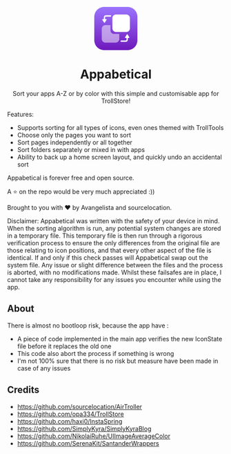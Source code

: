 <p align="center">
  <img align="center" src='https://github.com/Avangelista/Appabetical/blob/main/Docs/icon-rounded.png?raw=true' width=100>
</p>
<h1 align="center"> Appabetical </h1>
<p align="center">Sort your apps A-Z or by color with this simple and customisable app for TrollStore!</p>

Features:

- Supports sorting for all types of icons, even ones themed with TrollTools
- Choose only the pages you want to sort
- Sort pages independently or all together
- Sort folders separately or mixed in with apps
- Ability to back up a home screen layout, and quickly undo an accidental sort

Appabetical is forever free and open source.

A ⭐️ on the repo would be very much appreciated :))

Brought to you with ❤️ by Avangelista and sourcelocation.

Disclaimer:
Appabetical was written with the safety of your device in mind. When the sorting algorithm is run, any potential system changes are stored in a temporary file. This temporary file is then run through a rigorous verification process to ensure the only differences from the original file are those relating to icon positions, and that every other aspect of the file is identical. If and only if this check passes will Appabetical swap out the system file. Any issue or slight difference between the files and the process is aborted, with no modifications made. Whilst these failsafes are in place, I cannot take any responsibility for any issues you encounter while using the app.

## About
There is almost no bootloop risk, because the app have :
- A piece of code implemented in the main app verifies the new IconState file before it replaces the old one
- This code also abort the process if something is wrong
- I'm not 100% sure that there is no risk but measure have been made in case of any issues
## Credits
- https://github.com/sourcelocation/AirTroller
- https://github.com/opa334/TrollStore
- https://github.com/haxi0/InstaSpring
- https://github.com/SimplyKyra/SimplyKyraBlog
- https://github.com/NikolaiRuhe/UIImageAverageColor
- https://github.com/SerenaKit/SantanderWrappers
